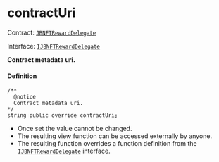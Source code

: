 # contractUri

Contract: [`JBNFTRewardDelegate`](/dev/deprecated/v2/contracts/or-delegates/or-abstract/jbnftrewarddelegate/README.md)​‌

Interface: [`IJBNFTRewardDelegate`](/dev/deprecated/v2/interfaces/ijbnftrewarddelegate.md)

**Contract metadata uri.**

#### Definition

```
/**
  @notice
  Contract metadata uri.
*/
string public override contractUri;
```

* Once set the value cannot be changed.
* The resulting view function can be accessed externally by anyone.
* The resulting function overrides a function definition from the [`IJBNFTRewardDelegate`](/dev/deprecated/v2/interfaces/ijbnftrewarddelegate.md) interface.
